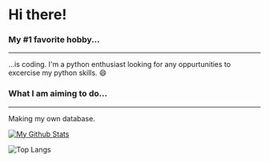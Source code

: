 # Hi there!

### My #1 favorite hobby...
----------------------------
...is coding. I'm a python enthusiast looking for any oppurtunities to excercise my python skills. :smile:

### What I am aiming to do...
-----------------------------
Making my own database.

[![My Github Stats](https://github-readme-stats.vercel.app/api?username=shaunikm&count_private=true&hide=stars&theme=algolia)](https://github.com/anuraghazra/github-readme-stats)

![Top Langs](https://github-readme-stats.vercel.app/api/top-langs/?username=shaunikm&layout=compact&theme=algolia)

